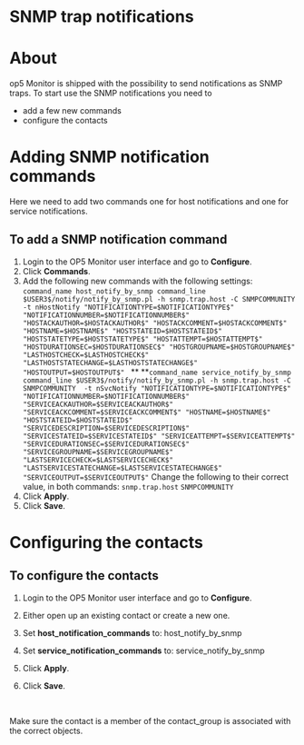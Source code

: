 # SNMP trap notifications

# About

op5 Monitor is shipped with the possibility to send notifications as SNMP traps. To start use the SNMP notifications you need to

-   add a few new commands
-   configure the contacts

# Adding SNMP notification commands

Here we need to add two commands one for host notifications and one for service notifications.

## To add a SNMP notification command

1.  Login to the OP5 Monitor user interface and go to **Configure**.
2.  Click **Commands**.
3.  Add the following new commands with the following settings:
    `command_name host_notify_by_snmp command_line $USER3$/notify/notify_by_snmp.pl -h snmp.trap.host -C SNMPCOMMUNITY  -t nHostNotify "NOTIFICATIONTYPE=$NOTIFICATIONTYPE$"  "NOTIFICATIONNUMBER=$NOTIFICATIONNUMBER$"  "HOSTACKAUTHOR=$HOSTACKAUTHOR$" "HOSTACKCOMMENT=$HOSTACKCOMMENT$"  "HOSTNAME=$HOSTNAME$" "HOSTSTATEID=$HOSTSTATEID$"  "HOSTSTATETYPE=$HOSTSTATETYPE$" "HOSTATTEMPT=$HOSTATTEMPT$"  "HOSTDURATIONSEC=$HOSTDURATIONSEC$" "HOSTGROUPNAME=$HOSTGROUPNAME$"  "LASTHOSTCHECK=$LASTHOSTCHECK$"  "LASTHOSTSTATECHANGE=$LASTHOSTSTATECHANGE$" "HOSTOUTPUT=$HOSTOUTPUT$" `
    **
    **`command_name service_notify_by_snmp command_line $USER3$/notify/notify_by_snmp.pl -h snmp.trap.host -C SNMPCOMMUNITY  -t nSvcNotify "NOTIFICATIONTYPE=$NOTIFICATIONTYPE$"  "NOTIFICATIONNUMBER=$NOTIFICATIONNUMBER$"  "SERVICEACKAUTHOR=$SERVICEACKAUTHOR$"  "SERVICEACKCOMMENT=$SERVICEACKCOMMENT$" "HOSTNAME=$HOSTNAME$"  "HOSTSTATEID=$HOSTSTATEID$" "SERVICEDESCRIPTION=$SERVICEDESCRIPTION$"  "SERVICESTATEID=$SERVICESTATEID$" "SERVICEATTEMPT=$SERVICEATTEMPT$"  "SERVICEDURATIONSEC=$SERVICEDURATIONSEC$"  "SERVICEGROUPNAME=$SERVICEGROUPNAME$"  "LASTSERVICECHECK=$LASTSERVICECHECK$"  "LASTSERVICESTATECHANGE=$LASTSERVICESTATECHANGE$"  "SERVICEOUTPUT=$SERVICEOUTPUT$"`
    Change the following to their correct value, in both commands:
    `snmp.trap.host`
    `SNMPCOMMUNITY`
4.  Click **Apply**.
5.  Click **Save**.

# Configuring the contacts

## To configure the contacts

1.  Login to the OP5 Monitor user interface and go to **Configure**.
2.  Either open up an existing contact or create a new one.
3.  Set **host\_notification\_commands** to: host\_notify\_by\_snmp
4.  Set **service\_notification\_commands** to: service\_notify\_by\_snmp
5.  Click **Apply**.
6.  Click **Save**.
     

     

Make sure the contact is a member of the contact\_group is associated with the correct objects.

